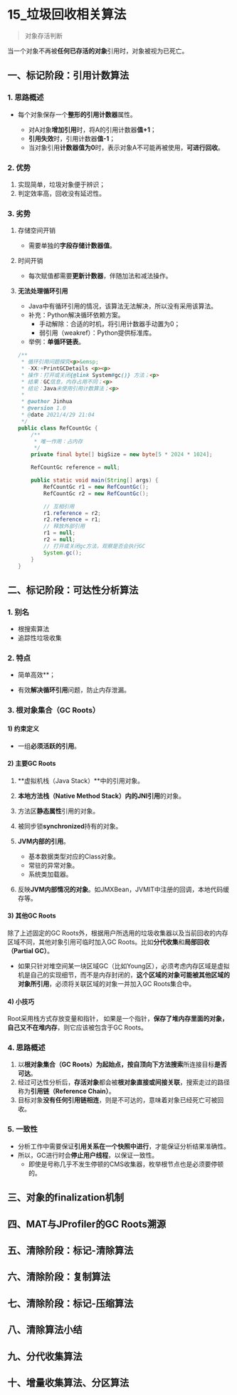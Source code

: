 # 15_垃圾回收相关算法

> 对象存活判断

当一个对象不再被**任何已存活的对象**引用时，对象被视为已死亡。

## 一、标记阶段：引用计数算法

### 1. 思路概述

* 每个对象保存一个**整形的引用计数器**属性。

  * 对A对象**增加引用**时，将A的引用计数器**值+1**；
  * **引用失效**时，引用计数器**值-1**；
  * 当对象引用**计数器值为0**时，表示对象A不可能再被使用，**可进行回收**。

### 2. 优势

1. 实现简单，垃圾对象便于辨识；
2. 判定效率高，回收没有延迟性。

### 3. 劣势

1. 存储空间开销
   * 需要单独的**字段存储计数器值**。

2. 时间开销
   * 每次赋值都需要**更新计数器**，伴随加法和减法操作。
   
3. **无法处理循环引用**

   * Java中有循环引用的情况，该算法无法解决，所以没有采用该算法。
   * 补充：Python解决循环依赖方案。
     * 手动解除：合适的时机，将引用计数器手动置为0；
     * 弱引用（weakref）：Python提供标准库。
   * 举例：**单循环链表**。

   ```java
   /**
    * 循环引用问题探究<p>&emsp;
    * -XX:+PrintGCDetails <p><p>
    * 操作：打开或关闭{@link System#gc()} 方法；<p>
    * 结果：GC信息，内存占用不同；<p>
    * 结论：Java未使用引用计数算法；<p>
    *
    * @author Jinhua
    * @version 1.0
    * @date 2021/4/29 21:04
    */
   public class RefCountGc {
       /**
        * 唯一作用：占内存
        */
       private final byte[] bigSize = new byte[5 * 2024 * 1024];
   
       RefCountGc reference = null;
   
       public static void main(String[] args) {
           RefCountGc r1 = new RefCountGc();
           RefCountGc r2 = new RefCountGc();
   
           // 互相引用
           r1.reference = r2;
           r2.reference = r1;
           // 释放外部引用
           r1 = null;
           r2 = null;
           // 打开或关闭gc方法，观察是否会执行GC
           System.gc();
       }
   }
   ```

## 二、标记阶段：可达性分析算法

### 1. 别名

* 根搜索算法
* 追踪性垃圾收集

### 2. 特点

* 简单高效**；

* 有效**解决循环引用**问题，防止内存泄漏。

### 3. 根对象集合（GC Roots）

#### 1) 约束定义

* 一组**必须活跃的引用**。

#### 2) 主要GC Roots

1. **虚拟机栈（Java Stack）**中的引用对象。
2. **本地方法栈（Native Method Stack）**内的**JNI引用**的对象。

3. 方法区**静态属性**引用的对象。
4. 被同步锁**synchronized**持有的对象。
5. **JVM内部的引用**。
   * 基本数据类型对应的Class对象。
   * 常驻的异常对象。
   * 系统类加载器。
6. 反映**JVM内部情况的对象**。如JMXBean，JVMIT中注册的回调，本地代码缓存等。

#### 3) 其他GC Roots

除了上述固定的GC Roots外，根据用户所选用的垃圾收集器以及当前回收的内存区域不同，其他对象引用可临时加入GC Roots。比如**分代收集**和**局部回收（Partial GC）**。

* 如果只针对堆空间某一块区域GC（比如Young区），必须考虑内存区域是虚拟机是自己的实现细节，而不是内存封闭的，**这个区域的对象可能被其他区域的对象所引用**，必须将关联区域的对象一并加入GC Roots集合中。

#### 4) 小技巧

Root采用栈方式存放变量和指针， 如果是一个指针，**保存了堆内存里面的对象，自己又不在堆内存**，则它应该被包含于GC Roots。

### 4. 思路概述

1. 以**根对象集合（GC Roots）**为起始点，按**自顶向下方法搜索**所连接目标**是否可达**。
2. 经过可达性分析后，**存活对象**都会被**根对象直接或间接关联**，搜索走过的路径称为**引用链（Reference Chain）**。
3. 目标对象**没有任何引用链相连**，则是不可达的，意味着对象已经死亡可被回收。

### 5. 一致性

* 分析工作中需要保证**引用关系在一个快照中进行**，才能保证分析结果准确性。
* 所以，GC进行时会**停止用户线程**，以保证一致性。
  * 即使是号称几乎不发生停顿的CMS收集器，枚举根节点也是必须要停顿的。

## 三、对象的finalization机制

## 四、MAT与JProfiler的GC Roots溯源

## 五、清除阶段：标记-清除算法

## 六、清除阶段：复制算法

## 七、清除阶段：标记-压缩算法

## 八、清除算法小结

## 九、分代收集算法

## 十、增量收集算法、分区算法